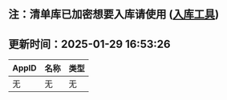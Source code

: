 ## 注：清单库已加密想要入库请使用 ([入库工具](https://github.com/BlankTMing/ManifestAutoUpdate/releases))

## 更新时间：2025-01-29 16:53:26
| AppID | 名称 | 类型  |
| :-------------------- | :----------------------------- | :----------- |
| 无 | 无 | 无 |
